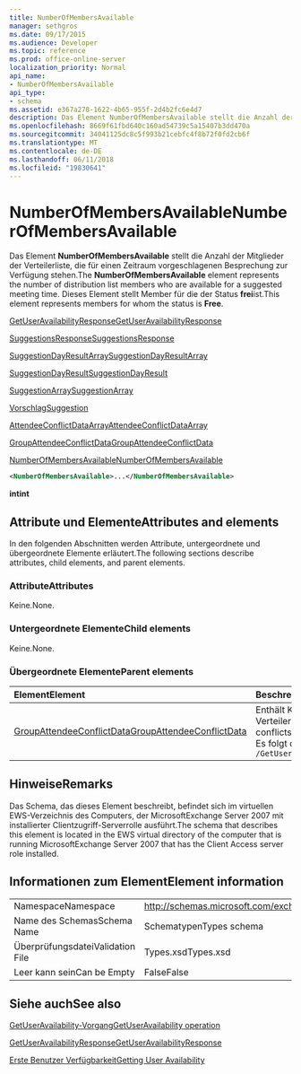 ```yaml
---
title: NumberOfMembersAvailable
manager: sethgros
ms.date: 09/17/2015
ms.audience: Developer
ms.topic: reference
ms.prod: office-online-server
localization_priority: Normal
api_name:
- NumberOfMembersAvailable
api_type:
- schema
ms.assetid: e367a278-1622-4b65-955f-2d4b2fc6e4d7
description: Das Element NumberOfMembersAvailable stellt die Anzahl der Mitglieder der Verteilerliste, die für einen Zeitraum vorgeschlagenen Besprechung zur Verfügung stehen. Dieses Element stellt Member für die der Status frei ist.
ms.openlocfilehash: 8669f61fbd640c160ad54739c5a15407b3dd470a
ms.sourcegitcommit: 34041125dc8c5f993b21cebfc4f8b72f0fd2cb6f
ms.translationtype: MT
ms.contentlocale: de-DE
ms.lasthandoff: 06/11/2018
ms.locfileid: "19830641"
---
```

# <a name="numberofmembersavailable"></a><span data-ttu-id="40a07-104">NumberOfMembersAvailable</span><span class="sxs-lookup"><span data-stu-id="40a07-104">NumberOfMembersAvailable</span></span>

<span data-ttu-id="40a07-105">Das Element **NumberOfMembersAvailable** stellt die Anzahl der Mitglieder der Verteilerliste, die für einen Zeitraum vorgeschlagenen Besprechung zur Verfügung stehen.</span><span class="sxs-lookup"><span data-stu-id="40a07-105">The **NumberOfMembersAvailable** element represents the number of distribution list members who are available for a suggested meeting time.</span></span> <span data-ttu-id="40a07-106">Dieses Element stellt Member für die der Status **frei**ist.</span><span class="sxs-lookup"><span data-stu-id="40a07-106">This element represents members for whom the status is **Free**.</span></span>
  
[<span data-ttu-id="40a07-107">GetUserAvailabilityResponse</span><span class="sxs-lookup"><span data-stu-id="40a07-107">GetUserAvailabilityResponse</span></span>](getuseravailabilityresponse.md)
  
[<span data-ttu-id="40a07-108">SuggestionsResponse</span><span class="sxs-lookup"><span data-stu-id="40a07-108">SuggestionsResponse</span></span>](suggestionsresponse.md)
  
[<span data-ttu-id="40a07-109">SuggestionDayResultArray</span><span class="sxs-lookup"><span data-stu-id="40a07-109">SuggestionDayResultArray</span></span>](suggestiondayresultarray.md)
  
[<span data-ttu-id="40a07-110">SuggestionDayResult</span><span class="sxs-lookup"><span data-stu-id="40a07-110">SuggestionDayResult</span></span>](suggestiondayresult.md)
  
[<span data-ttu-id="40a07-111">SuggestionArray</span><span class="sxs-lookup"><span data-stu-id="40a07-111">SuggestionArray</span></span>](suggestionarray.md)
  
[<span data-ttu-id="40a07-112">Vorschlag</span><span class="sxs-lookup"><span data-stu-id="40a07-112">Suggestion</span></span>](suggestion.md)
  
[<span data-ttu-id="40a07-113">AttendeeConflictDataArray</span><span class="sxs-lookup"><span data-stu-id="40a07-113">AttendeeConflictDataArray</span></span>](attendeeconflictdataarray.md)
  
[<span data-ttu-id="40a07-114">GroupAttendeeConflictData</span><span class="sxs-lookup"><span data-stu-id="40a07-114">GroupAttendeeConflictData</span></span>](groupattendeeconflictdata.md)
  
[<span data-ttu-id="40a07-115">NumberOfMembersAvailable</span><span class="sxs-lookup"><span data-stu-id="40a07-115">NumberOfMembersAvailable</span></span>](numberofmembersavailable.md)
  
```xml
<NumberOfMembersAvailable>...</NumberOfMembersAvailable>
```

 <span data-ttu-id="40a07-116">**int**</span><span class="sxs-lookup"><span data-stu-id="40a07-116">**int**</span></span>
## <a name="attributes-and-elements"></a><span data-ttu-id="40a07-117">Attribute und Elemente</span><span class="sxs-lookup"><span data-stu-id="40a07-117">Attributes and elements</span></span>

<span data-ttu-id="40a07-118">In den folgenden Abschnitten werden Attribute, untergeordnete und übergeordnete Elemente erläutert.</span><span class="sxs-lookup"><span data-stu-id="40a07-118">The following sections describe attributes, child elements, and parent elements.</span></span>
  
### <a name="attributes"></a><span data-ttu-id="40a07-119">Attribute</span><span class="sxs-lookup"><span data-stu-id="40a07-119">Attributes</span></span>

<span data-ttu-id="40a07-120">Keine.</span><span class="sxs-lookup"><span data-stu-id="40a07-120">None.</span></span>
  
### <a name="child-elements"></a><span data-ttu-id="40a07-121">Untergeordnete Elemente</span><span class="sxs-lookup"><span data-stu-id="40a07-121">Child elements</span></span>

<span data-ttu-id="40a07-122">Keine.</span><span class="sxs-lookup"><span data-stu-id="40a07-122">None.</span></span>
  
### <a name="parent-elements"></a><span data-ttu-id="40a07-123">Übergeordnete Elemente</span><span class="sxs-lookup"><span data-stu-id="40a07-123">Parent elements</span></span>

|<span data-ttu-id="40a07-124">**Element**</span><span class="sxs-lookup"><span data-stu-id="40a07-124">**Element**</span></span>|<span data-ttu-id="40a07-125">**Beschreibung**</span><span class="sxs-lookup"><span data-stu-id="40a07-125">**Description**</span></span>|
|:-----|:-----|
|[<span data-ttu-id="40a07-126">GroupAttendeeConflictData</span><span class="sxs-lookup"><span data-stu-id="40a07-126">GroupAttendeeConflictData</span></span>](groupattendeeconflictdata.md) <br/> |<span data-ttu-id="40a07-127">Enthält Konfliktinformationen über die Anzahl der Benutzer, die verfügbar sind, die Anzahl der Benutzer, die Konflikte und die Anzahl der Benutzer, die nicht zu Ihrer Verfügbarkeit einsehen in einer Verteilerliste für eine vorgeschlagene Besprechungszeit verfügen aggregierte.</span><span class="sxs-lookup"><span data-stu-id="40a07-127">Contains aggregate conflict information about the number of users who are available, the number of users who have conflicts, and the number of users who do not have availability information in a distribution list for a suggested meeting time.</span></span>  <br/> <span data-ttu-id="40a07-128">Es folgt der XPath-Ausdruck, der dieses Element:</span><span class="sxs-lookup"><span data-stu-id="40a07-128">The following is the XPath expression to this element:</span></span>  <br/>  `/GetUserAvailabilityResponse/SuggestionsResponse/SuggestionDayResultArray/SuggestionDayResult[i]/SuggestionArray/Suggestion[i]/AttendeeConflictDataArray/GroupAttendeeConflictData[i]` <br/> |
   
## <a name="remarks"></a><span data-ttu-id="40a07-129">Hinweise</span><span class="sxs-lookup"><span data-stu-id="40a07-129">Remarks</span></span>

<span data-ttu-id="40a07-130">Das Schema, das dieses Element beschreibt, befindet sich im virtuellen EWS-Verzeichnis des Computers, der MicrosoftExchange Server 2007 mit installierter Clientzugriff-Serverrolle ausführt.</span><span class="sxs-lookup"><span data-stu-id="40a07-130">The schema that describes this element is located in the EWS virtual directory of the computer that is running MicrosoftExchange Server 2007 that has the Client Access server role installed.</span></span>
  
## <a name="element-information"></a><span data-ttu-id="40a07-131">Informationen zum Element</span><span class="sxs-lookup"><span data-stu-id="40a07-131">Element information</span></span>

|||
|:-----|:-----|
|<span data-ttu-id="40a07-132">Namespace</span><span class="sxs-lookup"><span data-stu-id="40a07-132">Namespace</span></span>  <br/> |http://schemas.microsoft.com/exchange/services/2006/types  <br/> |
|<span data-ttu-id="40a07-133">Name des Schemas</span><span class="sxs-lookup"><span data-stu-id="40a07-133">Schema Name</span></span>  <br/> |<span data-ttu-id="40a07-134">Schematypen</span><span class="sxs-lookup"><span data-stu-id="40a07-134">Types schema</span></span>  <br/> |
|<span data-ttu-id="40a07-135">Überprüfungsdatei</span><span class="sxs-lookup"><span data-stu-id="40a07-135">Validation File</span></span>  <br/> |<span data-ttu-id="40a07-136">Types.xsd</span><span class="sxs-lookup"><span data-stu-id="40a07-136">Types.xsd</span></span>  <br/> |
|<span data-ttu-id="40a07-137">Leer kann sein</span><span class="sxs-lookup"><span data-stu-id="40a07-137">Can be Empty</span></span>  <br/> |<span data-ttu-id="40a07-138">False</span><span class="sxs-lookup"><span data-stu-id="40a07-138">False</span></span>  <br/> |
   
## <a name="see-also"></a><span data-ttu-id="40a07-139">Siehe auch</span><span class="sxs-lookup"><span data-stu-id="40a07-139">See also</span></span>



[<span data-ttu-id="40a07-140">GetUserAvailability-Vorgang</span><span class="sxs-lookup"><span data-stu-id="40a07-140">GetUserAvailability operation</span></span>](getuseravailability-operation.md)
  
[<span data-ttu-id="40a07-141">GetUserAvailabilityResponse</span><span class="sxs-lookup"><span data-stu-id="40a07-141">GetUserAvailabilityResponse</span></span>](getuseravailabilityresponse.md)


[<span data-ttu-id="40a07-142">Erste Benutzer Verfügbarkeit</span><span class="sxs-lookup"><span data-stu-id="40a07-142">Getting User Availability</span></span>](http://msdn.microsoft.com/library/d4133fcb-9b0f-4e6b-aadf-a389da83516a%28Office.15%29.aspx)

